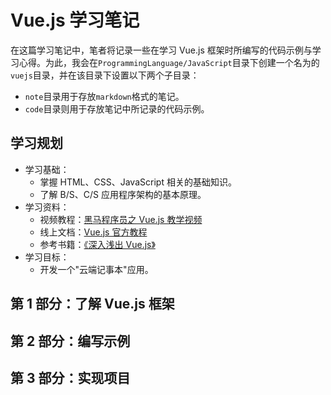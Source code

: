# Vue.js 学习笔记

在这篇学习笔记中，笔者将记录一些在学习 Vue.js 框架时所编写的代码示例与学习心得。为此，我会在`ProgrammingLanguage/JavaScript`目录下创建一个名为的`vuejs`目录，并在该目录下设置以下两个子目录：

- `note`目录用于存放`markdown`格式的笔记。
- `code`目录则用于存放笔记中所记录的代码示例。

## 学习规划

- 学习基础：
  - 掌握 HTML、CSS、JavaScript 相关的基础知识。
  - 了解 B/S、C/S 应用程序架构的基本原理。
- 学习资料：
  - 视频教程：[黑马程序员之 Vue.js 教学视频](https://www.bilibili.com/video/BV12J411m7MG?p=1)
  - 线上文档：[Vue.js 官方教程](https://cn.vuejs.org/v2/guide/)
  - 参考书籍：[《深入浅出 Vue.js》](https://book.douban.com/subject/32581281/)
- 学习目标：
  - 开发一个"云端记事本"应用。

## 第 1 部分：了解 Vue.js 框架

## 第 2 部分：编写示例

## 第 3 部分：实现项目
